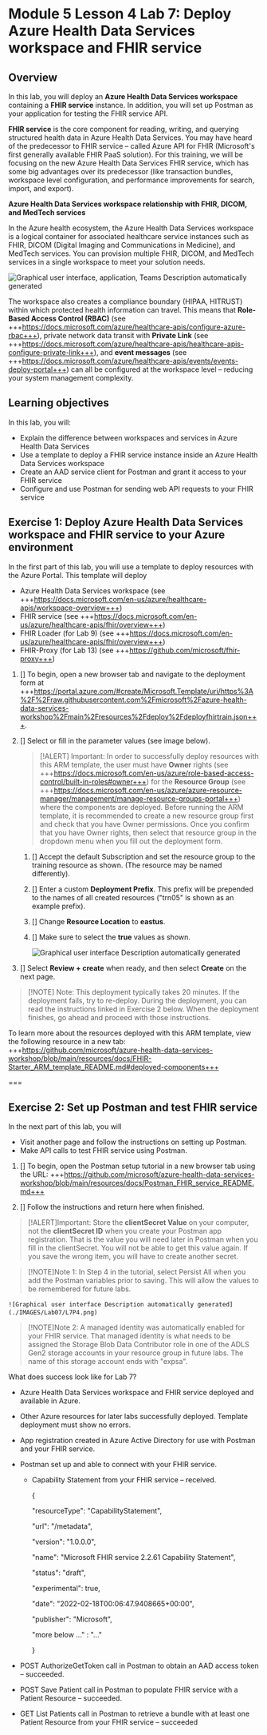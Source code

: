 # Module 5 Lesson 4 Lab 7: Deploy Azure Health Data Services workspace and FHIR service

## Overview

In this lab, you will deploy an **Azure Health Data Services workspace** containing a **FHIR service** instance. In addition, you will set up Postman as your application for testing the FHIR service API.

**FHIR service** is the core component for reading, writing, and querying structured health data in Azure Health Data Services. You may have heard of the predecessor to FHIR service – called Azure API for FHIR (Microsoft's first generally available FHIR PaaS solution). For this training, we will be focusing on the new Azure Health Data Services FHIR service, which has some big advantages over its predecessor (like transaction bundles, workspace level configuration, and performance improvements for search, import, and export).

**Azure Health Data Services workspace relationship with FHIR, DICOM, and MedTech services**

In the Azure health ecosystem, the Azure Health Data Services workspace is a logical container for associated healthcare service instances such as FHIR, DICOM (Digital Imaging and Communications in Medicine), and MedTech services. You can provision multiple FHIR, DICOM, and MedTech services in a single workspace to meet your solution needs.

![Graphical user interface, application, Teams Description automatically generated](./IMAGES/Lab07/L7P1.png)

The workspace also creates a compliance boundary (HIPAA, HITRUST) within which protected health information can travel. This means that **Role-Based Access Control (RBAC)** (see +++https://docs.microsoft.com/azure/healthcare-apis/configure-azure-rbac+++), private network data transit with **Private Link** (see +++https://docs.microsoft.com/azure/healthcare-apis/healthcare-apis-configure-private-link+++), and **event messages** (see +++https://docs.microsoft.com/azure/healthcare-apis/events/events-deploy-portal+++) can all be configured at the workspace level – reducing your system management complexity.

## Learning objectives

In this lab, you will:

-   Explain the difference between workspaces and services in Azure Health Data Services
-   Use a template to deploy a FHIR service instance inside an Azure Health Data Services workspace
-   Create an AAD service client for Postman and grant it access to your FHIR service
-   Configure and use Postman for sending web API requests to your FHIR service

## Exercise 1: Deploy Azure Health Data Services workspace and FHIR service to your Azure environment

In the first part of this lab, you will use a template to deploy resources with the Azure Portal. This template will deploy
- Azure Health Data Services workspace (see +++https://docs.microsoft.com/en-us/azure/healthcare-apis/workspace-overview+++)
- FHIR service (see +++https://docs.microsoft.com/en-us/azure/healthcare-apis/fhir/overview+++)
- FHIR Loader (for Lab 9) (see +++https://docs.microsoft.com/en-us/azure/healthcare-apis/fhir/overview+++)
- FHIR-Proxy (for Lab 13) (see +++https://github.com/microsoft/fhir-proxy+++)

1. [] To begin, open a new browser tab and navigate to the deployment form at +++https://portal.azure.com/#create/Microsoft.Template/uri/https%3A%2F%2Fraw.githubusercontent.com%2Fmicrosoft%2Fazure-health-data-services-workshop%2Fmain%2Fresources%2Fdeploy%2Fdeployfhirtrain.json+++.

1. [] Select or fill in the parameter values (see image below).

    > [!ALERT] Important: In order to successfully deploy resources with this ARM template, the user must have **Owner** rights (see +++https://docs.microsoft.com/en-us/azure/role-based-access-control/built-in-roles#owner+++)  for the **Resource Group** (see +++https://docs.microsoft.com/en-us/azure/azure-resource-manager/management/manage-resource-groups-portal+++) where the components are deployed. Before running the ARM template, it is recommended to create a new resource group first and check that you have Owner permissions. Once you confirm that you have Owner rights, then select that resource group in the dropdown menu when you fill out the deployment form.

    1. [] Accept the default Subscription and set the resource group to the training resource as shown. (The resource may be named differently).

    1. [] Enter a custom **Deployment Prefix**. This prefix will be prepended to the names of all created resources ("trn05" is shown as an example prefix).

    1. [] Change **Resource Location** to **eastus**.

    1. [] Make sure to select the **true** values as shown.

        ![Graphical user interface Description automatically generated](./IMAGES/Lab07/L7P3.png)

1. [] Select **Review + create** when ready, and then select **Create** on the next page.

> [!NOTE] Note: This deployment typically takes 20 minutes. If the deployment fails, try to re-deploy. During the deployment, you can read the instructions linked in Exercise 2 below. When the deployment finishes, go ahead and proceed with those instructions.

To learn more about the resources deployed with this ARM template, view the following resource in a new tab: +++https://github.com/microsoft/azure-health-data-services-workshop/blob/main/resources/docs/FHIR-Starter_ARM_template_README.md#deployed-components+++

===

## Exercise 2: Set up Postman and test FHIR service

In the next part of this lab, you will

-   Visit another page and follow the instructions on setting up Postman.
-   Make API calls to test FHIR service using Postman.

1. [] To begin, open the Postman setup tutorial in a new browser tab using the URL: +++https://github.com/microsoft/azure-health-data-services-workshop/blob/main/resources/docs/Postman_FHIR_service_README.md+++

1. [] Follow the instructions and return here when finished.

> [!ALERT]Important: Store the **clientSecret Value** on your computer, not the **clientSecret ID** when you create your Postman app registration. That is the value you will need later in Postman when you fill in the clientSecret. You will not be able to get this value again. If you save the wrong item, you will have to create another secret.

> [!NOTE]Note 1: In Step 4 in the tutorial, select Persist All when you add the Postman variables prior to saving. This will allow the values to be remembered for future labs.

    ![Graphical user interface Description automatically generated](./IMAGES/Lab07/L7P4.png)

> [!NOTE]Note 2: A managed identity was automatically enabled for your FHIR service. That managed identity is what needs to be assigned the Storage Blob Data Contributor role in one of the ADLS Gen2 storage accounts in your resource group in future labs. The name of this storage account ends with "expsa".

What does success look like for Lab 7?

-   Azure Health Data Services workspace and FHIR service deployed and available in Azure.
-   Other Azure resources for later labs successfully deployed. Template deployment must show no errors.
-   App registration created in Azure Active Directory for use with Postman and your FHIR service.
-   Postman set up and able to connect with your FHIR service.
    -   Capability Statement from your FHIR service – received.

        {

        "resourceType": "CapabilityStatement",

        "url": "/metadata",

        "version": "1.0.0.0",

        "name": "Microsoft FHIR service 2.2.61 Capability Statement",

        "status": "draft",

        "experimental": true,

        "date": "2022-02-18T00:06:47.9408665+00:00",

        "publisher": "Microsoft",

        "more below ..." : "..."

        }

-   POST AuthorizeGetToken call in Postman to obtain an AAD access token – succeeded.
-   POST Save Patient call in Postman to populate FHIR service with a Patient Resource – succeeded.
-   GET List Patients call in Postman to retrieve a bundle with at least one Patient Resource from your FHIR service – succeeded
